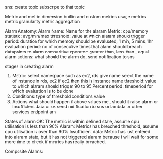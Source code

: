 sns:
create topic
subscripe to that topic



Metric and metric dimension
builtin and custom metrics usage metrics
metric granularity metric aggregation


Alarm Anatomy:
    Alarm Name: Name for the alaram
    Metric: cpu/memory
    statistic: avg/min/max
    threshold: value at which alaram should trigger
    period: duration for which memory should be evaluated, 1 min, 5 mins, 1hr 
    evaluation period: no of consecutive times that alarm should breach 
    datapoints to alarm 
    comparitive operator: greater than, less than , equal
    alarm actions: what should the alarm do, send notification to sns


stages in creating alarm:

1. Metric: 
    select namespace such as ec2, rds
    give name 
    select the name of instance in rds, ec2 if ec2 then this is instance name
    threshold: value to which alaram should trigger 90 to 95 Percent
    period: timeperiod for which evaluation is to be done
2. Conditions:
    type of threshold
    conditions 
    value
3. Actions
   what should happen if above values met, should it raise alarm or insufficient data or ok
   send notification to sns or lambda or other services
   endpoint arn

States of alarm
OK: The metric is within defined state, assume cpu utilisation is less than 90%
Alaram: Metrics has breached threshold, assume cpu utilisation is over than 90%
Insufficient data: Metric has just entered into alaram state, but it has not triggered alaram because i will wait for some more time to check if metrics has really breached.


Composite Alarms:








